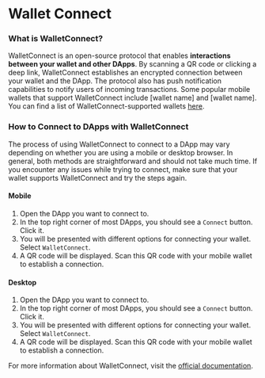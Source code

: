 # Wallet Connect

### What is WalletConnect?

WalletConnect is an open-source protocol that enables **interactions between your wallet and other DApps**. By scanning a QR code or clicking a deep link, WalletConnect establishes an encrypted connection between your wallet and the DApp. The protocol also has push notification capabilities to notify users of incoming transactions. Some popular mobile wallets that support WalletConnect include \[wallet name] and \[wallet name]. You can find a list of WalletConnect-supported wallets [here](https://docs.walletconnect.com/).

### How to Connect to DApps with WalletConnect

The process of using WalletConnect to connect to a DApp may vary depending on whether you are using a mobile or desktop browser. In general, both methods are straightforward and should not take much time. If you encounter any issues while trying to connect, make sure that your wallet supports WalletConnect and try the steps again.

#### Mobile

1. Open the DApp you want to connect to.
2. In the top right corner of most DApps, you should see a `Connect` button. Click it.
3. You will be presented with different options for connecting your wallet. Select `WalletConnect`.
4. A QR code will be displayed. Scan this QR code with your mobile wallet to establish a connection.

#### Desktop

1. Open the DApp you want to connect to.
2. In the top right corner of most DApps, you should see a `Connect` button. Click it.
3. You will be presented with different options for connecting your wallet. Select `WalletConnect`.
4. A QR code will be displayed. Scan this QR code with your mobile wallet to establish a connection.

For more information about WalletConnect, visit the [official documentation](https://docs.walletconnect.org/).
